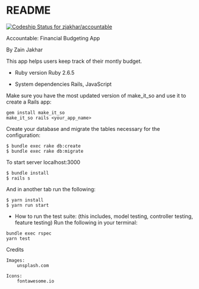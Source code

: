 # README
[![Codeship Status for zjakhar/accountable](https://app.codeship.com/projects/aab01060-2e52-0138-c007-6693da41f57b/status?branch=master)](https://app.codeship.com/projects/384823)

Accountable: Financial Budgeting App

By Zain Jakhar

This app helps users keep track of their montly budget.

* Ruby version
Ruby 2.6.5    

* System dependencies
  Rails, JavaScript
  
Make sure you have the most updated version of make_it_so and use it to create a Rails app:
```
gem install make_it_so
make_it_so rails <your_app_name>
```

Create your database and migrate the tables necessary for the configuration:
```
$ bundle exec rake db:create
$ bundle exec rake db:migrate
```
To start server localhost:3000
```
$ bundle install
$ rails s
```
And in another tab run the following:
```
$ yarn install
$ yarn run start
```

* How to run the test suite: (this includes, model testing, controller testing, feature testing)
Run the following in your terminal:
```
bundle exec rspec
yarn test
```

Credits

	Images:
		unsplash.com

	Icons:
		fontawesome.io
